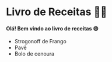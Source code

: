 # Livro de Receitas :man_cook:

#### Olá! Bem vindo ao livro de receitas :smile:

- Strogonoff de Frango
- Pavê
- Bolo de cenoura